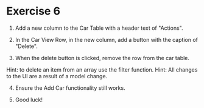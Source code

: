 # Exercise 6

1. Add a new column to the Car Table with a header text of "Actions".

2. In the Car View Row, in the new column, add a button with the caption of "Delete".

3. When the delete button is clicked, remove the row from the car table.

Hint: to delete an item from an array use the filter function.
Hint: All changes to the UI are a result of a model change.

4. Ensure the Add Car functionality still works.

5. Good luck!
